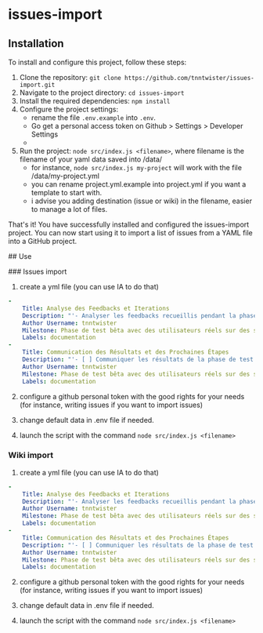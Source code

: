 # issues-import

## Installation

To install and configure this project, follow these steps:

1. Clone the repository: `git clone https://github.com/tnntwister/issues-import.git`
2. Navigate to the project directory: `cd issues-import`
3. Install the required dependencies: `npm install`
4. Configure the project settings:  
    - rename the file `.env.example` into `.env`.
    - Go get a personal access token on Github > Settings > Developer Settings
    - 
5. Run the project: `node src/index.js <filename>`, where filename is the filename of your yaml data saved into /data/  
    - for instance, `node src/index.js my-project` will work with the file /data/my-project.yml
    - you can rename project.yml.example into project.yml if you want a template to start with.
    - i advise you adding destination (issue or wiki) in the filename, easier to manage a lot of files.   

That's it! You have successfully installed and configured the issues-import project. You can now start using it to import a list of issues from a YAML file into a GitHub project.

## Use

### Issues import

1. create a yml file (you can use IA to do that)

```yaml
-
    Title: Analyse des Feedbacks et Iterations
    Description: "'- Analyser les feedbacks recueillis pendant la phase de test bêta, en identifiant les tendances, les problèmes récurrents, et les opportunités d'amélioration.\n- Planifier et implémenter les ajustements et les corrections nécessaires basés sur les feedbacks des testeurs pour améliorer la qualité et l'expérience utilisateur du bot."
    Author Username: tnntwister
    Milestone: Phase de test bêta avec des utilisateurs réels sur des serveurs Discord sélectionnés
    Labels: documentation
-
    Title: Communication des Résultats et des Prochaines Étapes
    Description: "'- [ ] Communiquer les résultats de la phase de test bêta aux parties prenantes et aux testeurs impliqués.\n- [ ] Fournir une feuille de route claire pour les prochaines étapes du projet, y compris les fonctionnalités à venir et les dates de déploiement prévues."
    Author Username: tnntwister
    Milestone: Phase de test bêta avec des utilisateurs réels sur des serveurs Discord sélectionnés
    Labels: documentation
```

2. configure a github personal token with the good rights for your needs (for instance, writing issues if you want to import issues)

3. change default data in .env file if needed.

4. launch the script with the command `node src/index.js <filename>`


### Wiki import

1. create a yml file (you can use IA to do that)

```yaml
-
    Title: Analyse des Feedbacks et Iterations
    Description: "'- Analyser les feedbacks recueillis pendant la phase de test bêta, en identifiant les tendances, les problèmes récurrents, et les opportunités d'amélioration.\n- Planifier et implémenter les ajustements et les corrections nécessaires basés sur les feedbacks des testeurs pour améliorer la qualité et l'expérience utilisateur du bot."
    Author Username: tnntwister
    Milestone: Phase de test bêta avec des utilisateurs réels sur des serveurs Discord sélectionnés
    Labels: documentation
-
    Title: Communication des Résultats et des Prochaines Étapes
    Description: "'- [ ] Communiquer les résultats de la phase de test bêta aux parties prenantes et aux testeurs impliqués.\n- [ ] Fournir une feuille de route claire pour les prochaines étapes du projet, y compris les fonctionnalités à venir et les dates de déploiement prévues."
    Author Username: tnntwister
    Milestone: Phase de test bêta avec des utilisateurs réels sur des serveurs Discord sélectionnés
    Labels: documentation
```

2. configure a github personal token with the good rights for your needs (for instance, writing issues if you want to import issues)

3. change default data in .env file if needed.

4. launch the script with the command `node src/index.js <filename>`

